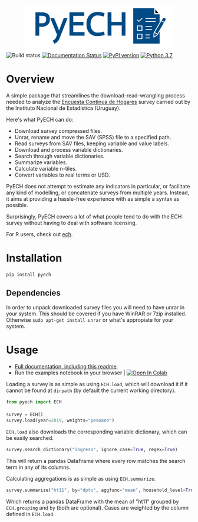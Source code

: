 <img src="https://github.com/CPA-Analytics/pyech/raw/master/logo.png" width=400 style="margin-bottom:60px;display:block;margin:0 auto">

![Build status](https://github.com/CPA-Analytics/pyech/actions/workflows/main.yml/badge.svg)
[![Documentation Status](https://readthedocs.org/projects/pyech/badge/?version=latest)](https://pyech.readthedocs.io/en/latest/?badge=latest)
[![PyPI version](https://badge.fury.io/py/pyech.svg)](https://badge.fury.io/py/pyech)
[![Python 3.7](https://img.shields.io/badge/python-3.7-blue.svg)](https://www.python.org/downloads/release/python-370/)

# Overview
A simple package that streamlines the download-read-wrangling process needed to analyze the [Encuesta Continua de Hogares](https://www.ine.gub.uy/encuesta-continua-de-hogares1) survey carried out by the Instituto Nacional de Estadística (Uruguay).

Here's what PyECH can do:
* Download survey compressed files.
* Unrar, rename and move the SAV (SPSS) file to a specified path.
* Read surveys from SAV files, keeping variable and value labels.
* Download and process variable dictionaries.
* Search through variable dictionaries.
* Summarize variables.
* Calculate variable n-tiles.
* Convert variables to real terms or USD.

PyECH does not attempt to estimate any indicators in particular, or facilitate any kind of modelling, or concatenate surveys from multiple years. Instead, it aims at providing a hassle-free experience with as simple a syntax as possible.

Surprisingly, PyECH covers a lot of what people tend to do with the ECH survey without having to deal with software licensing.

For R users, check out [ech](https://github.com/calcita/ech).

# Installation
```bash
pip install pyech
```

## Dependencies

In order to unpack downloaded survey files you will need to have unrar in your system. This should be covered if you have WinRAR or 7zip installed. Otherwise `sudo apt-get install unrar` or what's appropiate for your system.

# Usage

* [Full documentation, including this readme](https://pyech.readthedocs.io).
* Run the examples notebook in your browser | [![Open In Colab](https://colab.research.google.com/assets/colab-badge.svg)](https://colab.research.google.com/github/CPA-Analytics/pyech/blob/master/examples/example.ipynb)

Loading a survey is as simple as using `ECH.load`, which will download it if it cannot be found at `dirpath` (by default the current working directory).
```python
from pyech import ECH

survey = ECH()
survey.load(year=2019, weights="pesoano")
```
`ECH.load` also downloads the corresponding variable dictionary, which can be easily searched.
```python
survey.search_dictionary("ingreso", ignore_case=True, regex=True)
 ```
 This will return a pandas DataFrame where every row matches the search term in any of its columns.

 Calculating aggregations is as simple as using `ECH.summarize`.
 ```python
 survey.summarize("ht11", by="dpto", aggfunc="mean", household_level=True)
 ```
 Which returns a pandas DataFrame with the mean of "ht11" grouped by `ECH.grouping` and `by` (both are optional). Cases are weighted by the column defined in `ECH.load`.